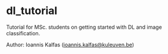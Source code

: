 # dl_tutorial
Tutorial for MSc. students on getting started with DL and image classification.

Author: Ioannis Kalfas (ioannis.kalfas@kuleuven.be)

